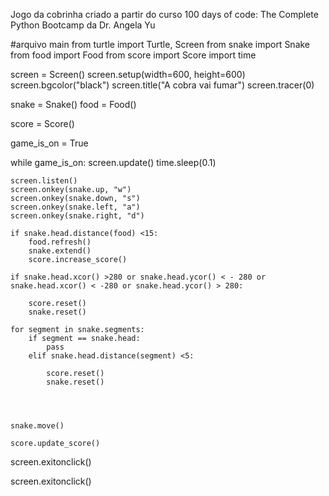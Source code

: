 Jogo da cobrinha criado a partir do curso 100 days of code: The Complete Python Bootcamp da Dr. Angela Yu


#arquivo main
from turtle import Turtle, Screen
from snake import Snake
from food import Food
from score import Score
import time


screen = Screen()
screen.setup(width=600, height=600)
screen.bgcolor("black")
screen.title("A cobra vai fumar")
screen.tracer(0)

snake = Snake()
food = Food()

score = Score()


game_is_on = True

while game_is_on:
    screen.update()
    time.sleep(0.1)
    
    screen.listen()
    screen.onkey(snake.up, "w")
    screen.onkey(snake.down, "s")
    screen.onkey(snake.left, "a")
    screen.onkey(snake.right, "d")
    
    if snake.head.distance(food) <15:
        food.refresh()
        snake.extend()
        score.increase_score()
        
    if snake.head.xcor() >280 or snake.head.ycor() < - 280 or snake.head.xcor() < -280 or snake.head.ycor() > 280:
        
        score.reset()
        snake.reset()
        
    for segment in snake.segments:
        if segment == snake.head:
            pass
        elif snake.head.distance(segment) <5:
            
            score.reset()
            snake.reset()
            
        

    
    snake.move()
    
    score.update_score()
    
    
    
screen.exitonclick()
    
    
    
screen.exitonclick()
